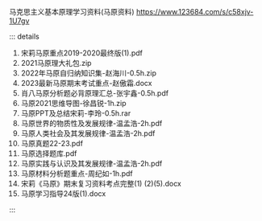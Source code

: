 马克思主义基本原理学习资料(马原资料) https://www.123684.com/s/c58xjv-1U7gv

::: details

1. 宋莉马原重点2019-2020最终版(1).pdf
2. 2021马原理大礼包.zip
3. 2022年马原自归纳知识集-赵海川-0.5h.zip
4. 2023最新马原期末考试重点-赵傲霜.docx
5. 肖八马原分析题必背原理汇总-张宇鑫-0.5h.pdf
6. 马原2021思维导图-徐昌锐-1h.zip
7. 马原PPT及总结宋莉-李玲-0.5h.rar
8. 马原世界的物质性及发展规律-温孟浩-2h.pdf
9. 马原人类社会及其发展规律-温孟浩-2h.pdf
10. 马原真题22-23.pdf
11. 马原选择题库.pdf
12. 马原实践与认识及其发展规律-温孟浩-2h.pdf
13. 马原材料分析题重点-周纪如-1h.pdf
14. 宋莉《马原》期末复习资料考点完整(1) (2)(5).docx
15. 马原学习指导24版(1).docx

:::